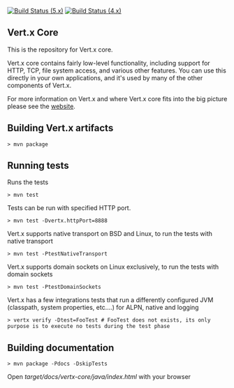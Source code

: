 [![Build Status (5.x)](https://github.com/eclipse-vertx/vert.x/actions/workflows/ci-5.x.yml/badge.svg)](https://github.com/eclipse-vertx/vert.x/actions/workflows/ci-5.x.yml)
[![Build Status (4.x)](https://github.com/eclipse-vertx/vert.x/actions/workflows/ci-4.x.yml/badge.svg)](https://github.com/eclipse-vertx/vert.x/actions/workflows/ci-4.x.yml)

## Vert.x Core

This is the repository for Vert.x core.

Vert.x core contains fairly low-level functionality, including support for HTTP, TCP, file system access, and various other features. You can use this directly in your own applications, and it's used by many of the other components of Vert.x.

For more information on Vert.x and where Vert.x core fits into the big picture please see the [website](http://vertx.io).

## Building Vert.x artifacts

```
> mvn package
```

## Running tests

Runs the tests

```
> mvn test
```

Tests can be run with specified HTTP port.

```
> mvn test -Dvertx.httpPort=8888
```

Vert.x supports native transport on BSD and Linux, to run the tests with native transport

```
> mvn test -PtestNativeTransport
```

Vert.x supports domain sockets on Linux exclusively, to run the tests with domain sockets

```
> mvn test -PtestDomainSockets
```

Vert.x has a few integrations tests that run a differently configured JVM (classpath, system properties, etc....)
for ALPN, native and logging

```
> vertx verify -Dtest=FooTest # FooTest does not exists, its only purpose is to execute no tests during the test phase
```

## Building documentation

```
> mvn package -Pdocs -DskipTests
```

Open _target/docs/vertx-core/java/index.html_ with your browser



